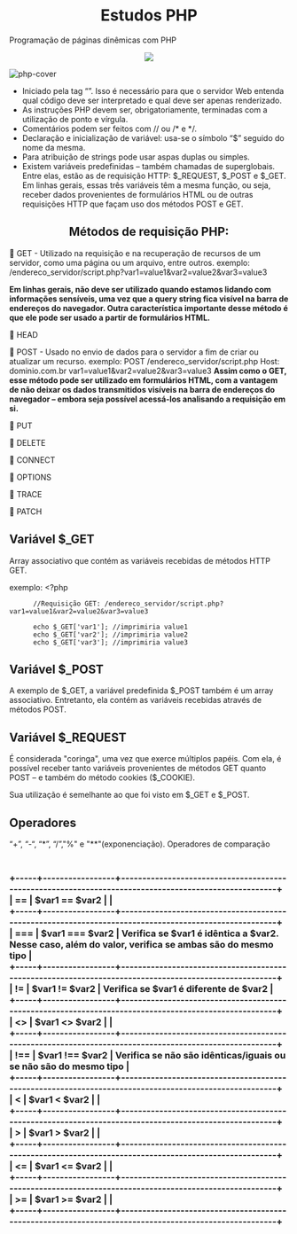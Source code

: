 <h1 align="center">Estudos PHP</h1>
Programação de páginas dinêmicas com PHP
<p align="center">
<img src="http://img.shields.io/static/v1?label=STATUS&message=EM%20DESENVOLVIMENTO&color=GREEN&style=for-the-badge"/>
</p>

![php-cover](https://user-images.githubusercontent.com/100588945/160294625-24baedc3-b370-48ac-b1d4-160b3cfba47e.png)

- Iniciado pela tag “<?php” e fechado com a tag “?>”.
Isso é necessário para que o servidor Web entenda qual código deve ser interpretado e qual deve ser apenas renderizado.
- As instruções PHP devem ser, obrigatoriamente, terminadas com a utilização de ponto e vírgula.
- Comentários podem ser feitos com // ou /* e */.
- Declaração e inicialização de variável: usa-se o símbolo “$” seguido do nome da mesma.
- Para atribuição de strings pode usar aspas duplas ou simples.
- Existem variáveis predefinidas – também chamadas de superglobais. Entre elas, estão as de requisição HTTP: $_REQUEST, $_POST e $_GET. Em linhas gerais,
essas três variáveis têm a mesma função, ou seja, receber dados provenientes de formulários HTML ou de outras requisições HTTP que façam uso dos métodos POST e GET.

<h2 align="center">Métodos de requisição PHP:</h1>

🐘 GET - Utilizado na requisição e na recuperação de recursos de um servidor, como uma página ou um arquivo, entre outros.
exemplo: /endereco_servidor/script.php?var1=value1&var2=value2&var3=value3

**Em linhas gerais, não deve ser utilizado quando estamos lidando com informações sensíveis, uma vez que a query string fica visível na barra de endereços do navegador. Outra característica importante desse método é que ele pode ser usado a partir de formulários HTML.**

🐘 HEAD

🐘 POST - Usado no envio de dados para o servidor a fim de criar ou atualizar um recurso.
exemplo:  POST /endereco_servidor/script.php
          Host: dominio.com.br
          var1=value1&var2=value2&var3=value3
**Assim como o GET, esse método pode ser utilizado em formulários HTML, com a vantagem de não deixar os dados transmitidos visíveis na barra de endereços do navegador – embora seja possível acessá-los analisando a requisição em si.**

🐘 PUT

🐘 DELETE

🐘 CONNECT

🐘 OPTIONS

🐘 TRACE

🐘 PATCH

<h2>Variável $_GET</h2>
  Array associativo que contém as variáveis recebidas de métodos HTTP GET.
  
exemplo: <?php

          //Requisição GET: /endereco_servidor/script.php?var1=value1&var2=value2&var3=value3

          echo $_GET['var1']; //imprimiria value1
          echo $_GET['var2']; //imprimiria value2
          echo $_GET['var3']; //imprimiria value3

<H2>Variável $_POST</H2>
A exemplo de $_GET, a variável predefinida $_POST também é um array associativo. Entretanto, ela contém as variáveis recebidas através de métodos POST.

<h2>Variável $_REQUEST</h2>
É considerada "coringa", uma vez que exerce múltiplos papéis. Com ela, é possível receber tanto variáveis provenientes de métodos GET 
quanto POST – e também do método cookies ($_COOKIE).

Sua utilização é semelhante ao que foi visto em $_GET e $_POST.

<h2>Operadores</h2>
“+”, “-“, “*”, “/”,"%" e "**"(exponenciação).

<?php

$var1 = 4; //a variável foi inicializada com o valor de 4
$var1 += 2; //com a utilização da combinação de operadores a variável $var1 passou a ter o valor de 6 (4 + 2)
$var1 *= 2; //com a utilização da combinação de operadores a variável $var1 passou a ter o valor de 12 (4 + 2) * 2

$var2 = "Programação";
$var2 .= " com PHP"; //com a utilização da combinação de operadores a variável $var2 passou a ter o conteúdo "Programação com PHP"

$var = ($var4 = "Copie esses códigos") . " e pratique seus conhecimentos!" ;
/*
No exemplo acima o conteúdo da variável $var3 é igual a "Copie esses códigos e pratique seus conhecimentos!"
Já a variável $var4 possui o conteúdo "Copie esses códigos"
*/

<h3>Operadores de comparação<h3></br>
+-----+-----------------+------------------------------------------------------------------------------------------------------+</br>
| ==  | $var1 == $var2  |                                                                                                      |</br>
+-----+-----------------+------------------------------------------------------------------------------------------------------+</br>
| === | $var1 === $var2 | Verifica se $var1 é idêntica a $var2. Nesse caso, além do valor, verifica se ambas são do mesmo tipo |</br>
+-----+-----------------+------------------------------------------------------------------------------------------------------+</br>
| !=  | $var1 != $var2  | Verifica se $var1 é diferente de $var2                                                               |</br>
+-----+-----------------+------------------------------------------------------------------------------------------------------+</br>
| <>  | $var1 <> $var2  |                                                                                                      |</br>
+-----+-----------------+------------------------------------------------------------------------------------------------------+</br>
| !== | $var1 !== $var2 | Verifica se não são idênticas/iguais ou se não são do mesmo tipo                                     |</br>
+-----+-----------------+------------------------------------------------------------------------------------------------------+</br>
| <   | $var1 < $var2   |                                                                                                      |</br>
+-----+-----------------+------------------------------------------------------------------------------------------------------+</br>
| >   | $var1 > $var2   |                                                                                                      |</br>
+-----+-----------------+------------------------------------------------------------------------------------------------------+</br>
| <=  | $var1 <= $var2  |                                                                                                      |</br>
+-----+-----------------+------------------------------------------------------------------------------------------------------+</br>
| >=  | $var1 >= $var2  |                                                                                                      |</br>
+-----+-----------------+------------------------------------------------------------------------------------------------------+</br>
